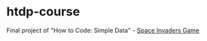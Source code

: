 # htdp-course

Final project of "How to Code: Simple Data" - [Space Invaders Game](https://github.com/Maxfer4Maxfer/htdp-course/blob/master/!_space-invaders.rkt)
